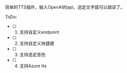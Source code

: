 简单的TTS插件，输入OpenAI的api，选定文字就可以朗读了。

ToDo:
- [ ] 1. 支持自定义endpoint

- [ ] 2. 支持自定义快捷键

- [ ] 3. 支持选定音色

- [ ] 4. 支持Azure tts
